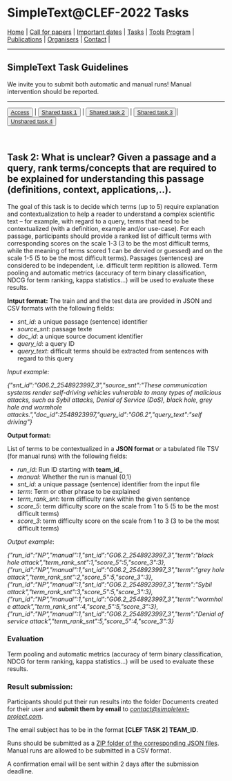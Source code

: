 # SimpleText@CLEF-2022 Tasks

[Home](./) | [Call for papers](./CFP) | [Important dates](./dates) | [Tasks](./tasks)  | [Tools](./tools) 
[Program](./program) | [Publications](./publications) | [Organisers](./organisers) | [Contact](./contact) |


---

## SimpleText Task Guidelines

We invite you to submit both automatic and manual runs! Manual intervention should be reported.

---

<button>[Access](./tasks)</button> | <button>[Shared task 1](./task1)</button> | <button>[Shared task 2](./task2)</button> | <button>[Shared task 3](./task3)</button>| <button>[Unshared task 4](./task4)</button>

<br>

## Task 2: What is unclear? Given a passage and a query, rank terms/concepts that are required to be explained for understanding this passage (definitions, context, applications,..).

The goal of this task is to decide which terms (up to 5) require explanation and contextualization to help a reader to understand a complex scientific text – for example, with regard to a query, terms that need to be contextualized (with a definition, example and/or use-case). For each passage, participants should provide a ranked list of difficult terms with corresponding scores on the scale 1-3 (3 to be the most difficult terms, while the meaning of terms scored 1 can be dervied or guessed) and on the scale 1-5 (5 to be the most difficult terms). Passages (sentences) are considered to be independent, i.e. difficult term repitition is allowed. Term pooling and automatic metrics (accuracy of term binary classification, NDCG for term ranking, kappa statistics...) will be used to evaluate these results.

**Intput format:** 
The train and and the test data are provided in JSON and CSV formats with the following fields:
* *snt_id*: a unique passage (sentence) identifier
* *source_snt*: passage texte
* *doc_id*: a unique source document identifier
* *query_id*: a query ID
* *query_text*: difficult terms should be extracted from sentences with regard to this query

*Input example:*

*{"snt_id":"G06.2_2548923997_3","source_snt":"These communication systems render self-driving vehicles vulnerable to many types of malicious attacks, such as Sybil attacks, Denial of Service (DoS), black hole, grey hole and wormhole attacks.","doc_id":2548923997,"query_id":"G06.2","query_text":"self driving"}*

**Output format:** 

List of terms to be contextualized in a **JSON format** or a tabulated file TSV (for manual runs) with the following fields:
* *run_id*: Run ID starting with **team_id_**
* *manual*: Whether the run is manual {0,1}
* *snt_id*: a unique passage (sentence) identifier from the input file 
* *term*: Term or other phrase to be explained
* *term_rank_snt*: term difficulty rank within the given sentence
* *score_5*: term difficulty score on the scale from 1 to 5 (5 to be the most difficult terms)
* *score_3*: term difficulty score on the scale from 1 to 3 (3 to be the most difficult terms)

*Output example*:

*{"run_id":"NP","manual":1,"snt_id":"G06.2_2548923997_3","term":"black hole attack","term_rank_snt":1,"score_5":5,"score_3":3},{"run_id":"NP","manual":1,"snt_id":"G06.2_2548923997_3","term":"grey hole attack","term_rank_snt":2,"score_5":5,"score_3":3},{"run_id":"NP","manual":1,"snt_id":"G06.2_2548923997_3","term":"Sybil attack","term_rank_snt":3,"score_5":5,"score_3":3},{"run_id":"NP","manual":1,"snt_id":"G06.2_2548923997_3","term":"wormhole attack","term_rank_snt":4,"score_5":5,"score_3":3},{"run_id":"NP","manual":1,"snt_id":"G06.2_2548923997_3","term":"Denial of service attack","term_rank_snt":5,"score_5":4,"score_3":3}*

### Evaluation
Term pooling and automatic metrics (accuracy of term binary classification, NDCG for term ranking, kappa statistics...) will be used to evaluate these results.

### Result submission:
Participants should put their run results into the folder Documents created for their user and **submit them by email** to *contact@simpletext-project.com*.

The email subject has to be in the format **\[CLEF TASK 2] TEAM_ID**. 

Runs should be submitted as a <ins>ZIP folder of the corresponding JSON files</ins>. Manual runs are allowed to be submitted in a CSV format. 

A confirmation email will be sent within 2 days after the submission deadline. 
